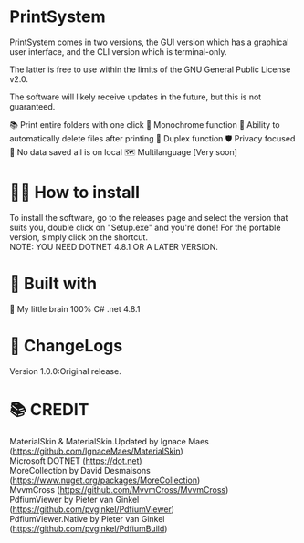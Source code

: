 # PrintSystem

PrintSystem comes in two versions, the GUI version which has a graphical user interface, and the CLI version which is terminal-only.

The latter is free to use within the limits of the GNU General Public License v2.0.

The software will likely receive updates in the future, but this is not guaranteed.

📚 Print entire folders with one click
🎨 Monochrome function
🚮 Ability to automatically delete files after printing
💫 Duplex function
🛡 Privacy focused
🌟 No data saved all is on local
🗺 Multilanguage [Very soon]

# 🏃‍♀️ How to install
To install the software, go to the releases page and select the version that suits you, double click on "Setup.exe" and you're done! For the portable version, simply click on the shortcut.
<br> NOTE: YOU NEED DOTNET 4.8.1 OR A LATER VERSION.

# 🔨 Built with
🧠 My little brain
100% C#
.net 4.8.1

# 📜 ChangeLogs
Version 1.0.0:Original release.

# 📚 CREDIT
MaterialSkin & MaterialSkin.Updated by Ignace Maes (https://github.com/IgnaceMaes/MaterialSkin)
<br>
Microsoft DOTNET (https://dot.net)
<br>
MoreCollection by David Desmaisons (https://www.nuget.org/packages/MoreCollection)
<br>
MvvmCross (https://github.com/MvvmCross/MvvmCross)
<br>
PdfiumViewer by Pieter van Ginkel (https://github.com/pvginkel/PdfiumViewer)
<br>
PdfiumViewer.Native by Pieter van Ginkel (https://github.com/pvginkel/PdfiumBuild)
